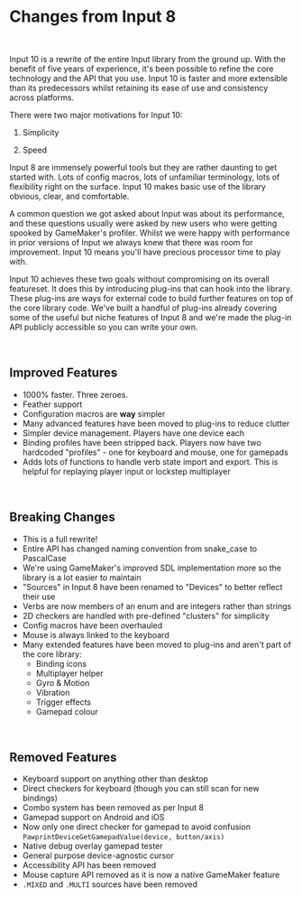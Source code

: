 # Changes from Input 8

&nbsp;

Input 10 is a rewrite of the entire Input library from the ground up. With the benefit of five years of experience, it's been possible to refine the core technology and the API that you use. Input 10 is faster and more extensible than its predecessors whilst retaining its ease of use and consistency across platforms.

There were two major motivations for Input 10:

1. Simplicity

2. Speed

Input 8 are immensely powerful tools but they are rather daunting to get started with. Lots of config macros, lots of unfamiliar terminology, lots of flexibility right on the surface. Input 10 makes basic use of the library obvious, clear, and comfortable.

A common question we got asked about Input was about its performance, and these questions usually were asked by new users who were getting spooked by GameMaker's profiler. Whilst we were happy with performance in prior versions of Input we always knew that there was room for improvement. Input 10 means you'll have precious processor time to play with.

Input 10 achieves these two goals without compromising on its overall featureset. It does this by introducing plug-ins that can hook into the library. These plug-ins are ways for external code to build further features on top of the core library code. We've built a handful of plug-ins already covering some of the useful but niche features of Input 8 and we're made the plug-in API publicly accessible so you can write your own.

&nbsp;

## Improved Features

- 1000% faster. Three zeroes.
- Feather support
- Configuration macros are **way** simpler
- Many advanced features have been moved to plug-ins to reduce clutter
- Simpler device management. Players have one device each
- Binding profiles have been stripped back. Players now have two hardcoded "profiles" - one for keyboard and mouse, one for gamepads
- Adds lots of functions to handle verb state import and export. This is helpful for replaying player input or lockstep multiplayer

&nbsp;

## Breaking Changes

- This is a full rewrite!
- Entire API has changed naming convention from snake_case to PascalCase
- We're using GameMaker's improved SDL implementation more so the library is a lot easier to maintain
- "Sources" in Input 8 have been renamed to "Devices" to better reflect their use
- Verbs are now members of an enum and are integers rather than strings
- 2D checkers are handled with pre-defined "clusters" for simplicity
- Config macros have been overhauled
- Mouse is always linked to the keyboard
- Many extended features have been moved to plug-ins and aren't part of the core library:
  - Binding icons
  - Multiplayer helper
  - Gyro & Motion
  - Vibration
  - Trigger effects
  - Gamepad colour

&nbsp;

## Removed Features

- Keyboard support on anything other than desktop
- Direct checkers for keyboard (though you can still scan for new bindings)
- Combo system has been removed as per Input 8
- Gamepad support on Android and iOS
- Now only one direct checker for gamepad to avoid confusion `PawprintDeviceGetGamepadValue(device, button/axis)`
- Native debug overlay gamepad tester
- General purpose device-agnostic cursor
- Accessibility API has been removed
- Mouse capture API removed as it is now a native GameMaker feature
- `.MIXED` and `.MULTI` sources have been removed